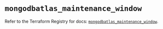 # `mongodbatlas_maintenance_window`

Refer to the Terraform Registry for docs: [`mongodbatlas_maintenance_window`](https://registry.terraform.io/providers/mongodb/mongodbatlas/1.39.0/docs/resources/maintenance_window).
